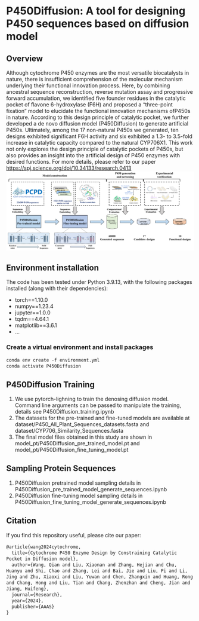 # P450Diffusion: A tool for designing P450 sequences based on diffusion model
## Overview
Although cytochrome P450 enzymes are the most versatile biocatalysts in nature, there is insufficient comprehension of the molecular mechanism underlying their functional innovation process. Here, by combining ancestral sequence reconstruction, reverse mutation assay and progressive forward accumulation, we identified five founder residues in the catalytic pocket of flavone 6-hydroxylase (F6H) and proposed a “three-point fixation” model to elucidate the functional innovation mechanisms ofP450s in nature. According to this design principle of catalytic pocket, we further developed a de novo diffusion model (P450Diffusion) to generate artificial P450s. Ultimately, among the 17 non-natural P450s we generated, ten designs exhibited significant F6H activity and six exhibited a 1.3- to 3.5-fold increase in catalytic capacity compared to the natural CYP706X1. This work not only explores the design principle of catalytic pockets of P450s, but also provides an insight into the artificial design of P450 enzymes with desired functions.
For more details, please refer to our paper https://spj.science.org/doi/10.34133/research.0413     
![](figures/pipeline.png)

## Environment installation
The code has been tested under Python 3.9.13, with the following packages installed (along with their dependencies):
- torch==1.10.0
- numpy==1.23.4
- jupyter==1.0.0
- tqdm==4.64.1
- matplotlib==3.6.1
- ...
### Create a virtual environment and install packages
```
conda env create -f environment.yml
conda activate P450Diffusion
```
## P450Diffusion Training 
1. We use pytorch-lighning to train the denosing diffusion model. Command line arguments can be passed to manipulate the training, details see P450Diffusion_training.ipynb
2. The datasets for the pre-trained and fine-tuned models are available at dataset/P450_All_Plant_Sequences_datasets.fasta and dataset/CYP706_Similarity_Sequences.fasta
3. The final model files obtained in this study are shown in model_pt/P450Diffusion_pre_trained_model.pt and model_pt/P450Diffusion_fine_tuning_model.pt
## Sampling Protein Sequences
1. P450Diffusion pretrained model sampling details in P450Diffusion_pre_trained_model_generate_sequences.ipynb
2. P450Diffusion fine-tuning model sampling details in P450Diffusion_fine_tuning_model_generate_sequences.ipynb
## Citation
If you find this repository useful, please cite our paper:
```
@article{wang2024cytochrome,
  title={Cytochrome P450 Enzyme Design by Constraining Catalytic Pocket in Diffusion model},
  author={Wang, Qian and Liu, Xiaonan and Zhang, Hejian and Chu, Huanyu and Shi, Chao and Zhang, Lei and Bai, Jie and Liu, Pi and Li, Jing and Zhu, Xiaoxi and Liu, Yuwan and Chen, Zhangxin and Huang, Rong and Chang, Hong and Liu, Tian and Chang, Zhenzhan and Cheng, Jian and Jiang, Huifeng},
  journal={Research},
  year={2024},
  publisher={AAAS}
}
```
